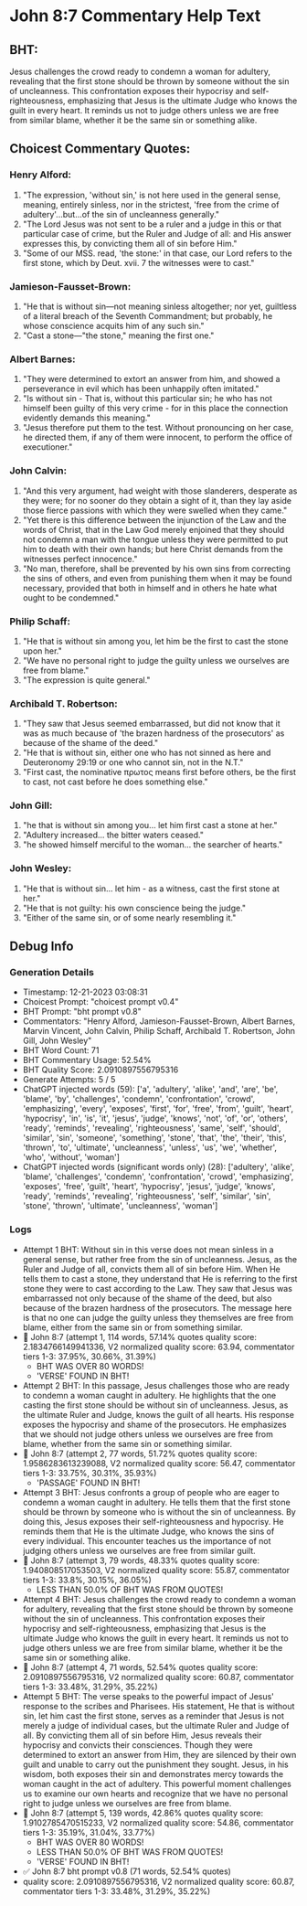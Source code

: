 # John 8:7 Commentary Help Text

## BHT:
Jesus challenges the crowd ready to condemn a woman for adultery, revealing that the first stone should be thrown by someone without the sin of uncleanness. This confrontation exposes their hypocrisy and self-righteousness, emphasizing that Jesus is the ultimate Judge who knows the guilt in every heart. It reminds us not to judge others unless we are free from similar blame, whether it be the same sin or something alike.

## Choicest Commentary Quotes:
### Henry Alford:
1. "The expression, 'without sin,' is not here used in the general sense, meaning, entirely sinless, nor in the strictest, 'free from the crime of adultery'...but...of the sin of uncleanness generally." 
2. "The Lord Jesus was not sent to be a ruler and a judge in this or that particular case of crime, but the Ruler and Judge of all: and His answer expresses this, by convicting them all of sin before Him."
3. "Some of our MSS. read, 'the stone:' in that case, our Lord refers to the first stone, which by Deut. xvii. 7 the witnesses were to cast."

### Jamieson-Fausset-Brown:
1. "He that is without sin—not meaning sinless altogether; nor yet, guiltless of a literal breach of the Seventh Commandment; but probably, he whose conscience acquits him of any such sin."
2. "Cast a stone—"the stone," meaning the first one."

### Albert Barnes:
1. "They were determined to extort an answer from him, and showed a perseverance in evil which has been unhappily often imitated."
2. "Is without sin - That is, without this particular sin; he who has not himself been guilty of this very crime - for in this place the connection evidently demands this meaning."
3. "Jesus therefore put them to the test. Without pronouncing on her case, he directed them, if any of them were innocent, to perform the office of executioner."

### John Calvin:
1. "And this very argument, had weight with those slanderers, desperate as they were; for no sooner do they obtain a sight of it, than they lay aside those fierce passions with which they were swelled when they came."
2. "Yet there is this difference between the injunction of the Law and the words of Christ, that in the Law God merely enjoined that they should not condemn a man with the tongue unless they were permitted to put him to death with their own hands; but here Christ demands from the witnesses perfect innocence."
3. "No man, therefore, shall be prevented by his own sins from correcting the sins of others, and even from punishing them when it may be found necessary, provided that both in himself and in others he hate what ought to be condemned."

### Philip Schaff:
1. "He that is without sin among you, let him be the first to cast the stone upon her."
2. "We have no personal right to judge the guilty unless we ourselves are free from blame."
3. "The expression is quite general."

### Archibald T. Robertson:
1. "They saw that Jesus seemed embarrassed, but did not know that it was as much because of 'the brazen hardness of the prosecutors' as because of the shame of the deed."
2. "He that is without sin, either one who has not sinned as here and Deuteronomy 29:19 or one who cannot sin, not in the N.T."
3. "First cast, the nominative πρωτος means first before others, be the first to cast, not cast before he does something else."

### John Gill:
1. "he that is without sin among you... let him first cast a stone at her." 
2. "Adultery increased... the bitter waters ceased."
3. "he showed himself merciful to the woman... the searcher of hearts."

### John Wesley:
1. "He that is without sin... let him - as a witness, cast the first stone at her."
2. "He that is not guilty: his own conscience being the judge."
3. "Either of the same sin, or of some nearly resembling it."


## Debug Info
### Generation Details
- Timestamp: 12-21-2023 03:08:31
- Choicest Prompt: "choicest prompt v0.4"
- BHT Prompt: "bht prompt v0.8"
- Commentators: "Henry Alford, Jamieson-Fausset-Brown, Albert Barnes, Marvin Vincent, John Calvin, Philip Schaff, Archibald T. Robertson, John Gill, John Wesley"
- BHT Word Count: 71
- BHT Commentary Usage: 52.54%
- BHT Quality Score: 2.0910897556795316
- Generate Attempts: 5 / 5
- ChatGPT injected words (59):
	['a', 'adultery', 'alike', 'and', 'are', 'be', 'blame', 'by', 'challenges', 'condemn', 'confrontation', 'crowd', 'emphasizing', 'every', 'exposes', 'first', 'for', 'free', 'from', 'guilt', 'heart', 'hypocrisy', 'in', 'is', 'it', 'jesus', 'judge', 'knows', 'not', 'of', 'or', 'others', 'ready', 'reminds', 'revealing', 'righteousness', 'same', 'self', 'should', 'similar', 'sin', 'someone', 'something', 'stone', 'that', 'the', 'their', 'this', 'thrown', 'to', 'ultimate', 'uncleanness', 'unless', 'us', 'we', 'whether', 'who', 'without', 'woman']
- ChatGPT injected words (significant words only) (28):
	['adultery', 'alike', 'blame', 'challenges', 'condemn', 'confrontation', 'crowd', 'emphasizing', 'exposes', 'free', 'guilt', 'heart', 'hypocrisy', 'jesus', 'judge', 'knows', 'ready', 'reminds', 'revealing', 'righteousness', 'self', 'similar', 'sin', 'stone', 'thrown', 'ultimate', 'uncleanness', 'woman']

### Logs
- Attempt 1 BHT: Without sin in this verse does not mean sinless in a general sense, but rather free from the sin of uncleanness. Jesus, as the Ruler and Judge of all, convicts them all of sin before Him. When He tells them to cast a stone, they understand that He is referring to the first stone they were to cast according to the Law. They saw that Jesus was embarrassed not only because of the shame of the deed, but also because of the brazen hardness of the prosecutors. The message here is that no one can judge the guilty unless they themselves are free from blame, either from the same sin or from something similar.
- 🔄 John 8:7 (attempt 1, 114 words, 57.14% quotes quality score: 2.1834766149941336, V2 normalized quality score: 63.94, commentator tiers 1-3: 37.95%, 30.66%, 31.39%) 
	- BHT WAS OVER 80 WORDS! 
	- 'VERSE' FOUND IN BHT!
- Attempt 2 BHT: In this passage, Jesus challenges those who are ready to condemn a woman caught in adultery. He highlights that the one casting the first stone should be without sin of uncleanness. Jesus, as the ultimate Ruler and Judge, knows the guilt of all hearts. His response exposes the hypocrisy and shame of the prosecutors. He emphasizes that we should not judge others unless we ourselves are free from blame, whether from the same sin or something similar.
- 🔄 John 8:7 (attempt 2, 77 words, 51.72% quotes quality score: 1.9586283613239088, V2 normalized quality score: 56.47, commentator tiers 1-3: 33.75%, 30.31%, 35.93%) 
	- 'PASSAGE' FOUND IN BHT!
- Attempt 3 BHT: Jesus confronts a group of people who are eager to condemn a woman caught in adultery. He tells them that the first stone should be thrown by someone who is without the sin of uncleanness. By doing this, Jesus exposes their self-righteousness and hypocrisy. He reminds them that He is the ultimate Judge, who knows the sins of every individual. This encounter teaches us the importance of not judging others unless we ourselves are free from similar guilt.
- 🔄 John 8:7 (attempt 3, 79 words, 48.33% quotes quality score: 1.940808517053503, V2 normalized quality score: 55.87, commentator tiers 1-3: 33.8%, 30.15%, 36.05%) 
	- LESS THAN 50.0% OF BHT WAS FROM QUOTES!
- Attempt 4 BHT: Jesus challenges the crowd ready to condemn a woman for adultery, revealing that the first stone should be thrown by someone without the sin of uncleanness. This confrontation exposes their hypocrisy and self-righteousness, emphasizing that Jesus is the ultimate Judge who knows the guilt in every heart. It reminds us not to judge others unless we are free from similar blame, whether it be the same sin or something alike.
- 🔄 John 8:7 (attempt 4, 71 words, 52.54% quotes quality score: 2.0910897556795316, V2 normalized quality score: 60.87, commentator tiers 1-3: 33.48%, 31.29%, 35.22%)
- Attempt 5 BHT: The verse speaks to the powerful impact of Jesus' response to the scribes and Pharisees. His statement, He that is without sin, let him cast the first stone, serves as a reminder that Jesus is not merely a judge of individual cases, but the ultimate Ruler and Judge of all. By convicting them all of sin before Him, Jesus reveals their hypocrisy and convicts their consciences. Though they were determined to extort an answer from Him, they are silenced by their own guilt and unable to carry out the punishment they sought. Jesus, in his wisdom, both exposes their sin and demonstrates mercy towards the woman caught in the act of adultery. This powerful moment challenges us to examine our own hearts and recognize that we have no personal right to judge unless we ourselves are free from blame.
- 🔄 John 8:7 (attempt 5, 139 words, 42.86% quotes quality score: 1.9102785470515233, V2 normalized quality score: 54.86, commentator tiers 1-3: 35.19%, 31.04%, 33.77%) 
	- BHT WAS OVER 80 WORDS! 
	- LESS THAN 50.0% OF BHT WAS FROM QUOTES! 
	- 'VERSE' FOUND IN BHT!
- ✅ John 8:7 bht prompt v0.8 (71 words, 52.54% quotes)
- quality score: 2.0910897556795316, V2 normalized quality score: 60.87, commentator tiers 1-3: 33.48%, 31.29%, 35.22%)